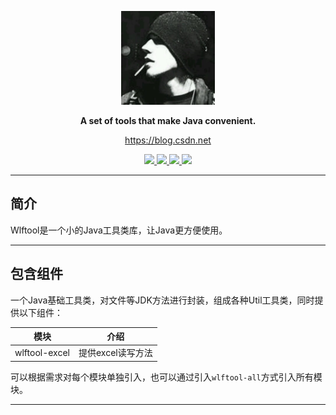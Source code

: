 <p align="center">
	<a href="https://hutool.cn/"><img src="docs/wlf.png" width="150" alt=""></a>
</p>
<p align="center">
	<strong>A set of tools that make Java convenient.</strong>
</p>
<p align="center">
	<a href="https://blog.csdn.net/qq_42761569?type=blog">https://blog.csdn.net</a>
</p>

<p align="center">
	<a target="_blank" href="https://search.maven.org/artifact/cn.hutool/hutool-all">
		<img src="https://img.shields.io/maven-central/v/cn.hutool/hutool-all.svg?label=Maven%20Central" />
	</a>
	<a target="_blank" href="https://license.coscl.org.cn/MulanPSL2/">
		<img src="https://img.shields.io/:license-MIT-blue.svg" />
	</a>
	<a target="_blank" href="https://www.oracle.com/java/technologies/javase/javase-jdk8-downloads.html">
		<img src="https://img.shields.io/badge/JDK-8+-green.svg" />
	</a>
	<a target="_blank" href="https://travis-ci.com/dromara/hutool">
		<img src="https://travis-ci.com/dromara/hutool.svg?branch=v4-master" />
	</a>
</p>

-------------------------------------------------------------------------------

## 简介

Wlftool是一个小的Java工具类库，让Java更方便使用。

-------------------------------------------------------------------------------

## 包含组件

一个Java基础工具类，对文件等JDK方法进行封装，组成各种Util工具类，同时提供以下组件：

| 模块            | 介绍          |
|---------------|-------------|
| wlftool-excel | 提供excel读写方法 |

可以根据需求对每个模块单独引入，也可以通过引入`wlftool-all`方式引入所有模块。

-------------------------------------------------------------------------------
